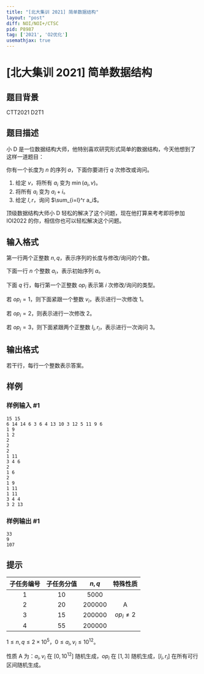 ```yaml
---
title: "[北大集训 2021] 简单数据结构"
layout: "post"
diff: NOI/NOI+/CTSC
pid: P8987
tag: ['2021', 'O2优化']
usemathjax: true
---
```


# [北大集训 2021] 简单数据结构
## 题目背景

CTT2021 D2T1
## 题目描述

小 D 是一位数据结构大师，他特别喜欢研究形式简单的数据结构，今天他想到了这样一道题目：

你有一个长度为 $n$ 的序列 $a$，下面你要进行 $q$ 次修改或询问。

1. 给定 $v$，将所有 $a_i$ 变为 $\min(a_i, v)$。
2. 将所有 $a_i$ 变为 $a_i + i$。
3. 给定 $l, r$，询问 $\sum_{i=l}^r a_i$。

顶级数据结构大师小 D 轻松的解决了这个问题，现在他打算来考考即将参加 IOI2022 的你，相信你也可以轻松解决这个问题。
## 输入格式

第一行两个正整数 $n, q$，表示序列的长度与修改/询问的个数。

下面一行 $n$ 个整数 $a_i$，表示初始序列 $a$。

下面 $q$ 行，每行第一个正整数 $op_i$ 表示第 $i$ 次修改/询问的类型。

若 $op_i = 1$，则下面紧跟一个整数 $v_i$，表示进行一次修改 1。

若 $op_i = 2$，则表示进行一次修改 2。

若 $op_i = 3$，则下面紧跟两个正整数 $l_i, r_i$，表示进行一次询问 3。

## 输出格式

若干行，每行一个整数表示答案。
## 样例

### 样例输入 #1
```
15 15
6 14 14 6 3 6 4 13 10 3 12 5 11 9 6
1 9
1 2
2
2
2
1 11
3 4 6
2
1 6
2
1 9
1 11
1 11
3 4 4
3 2 13
```
### 样例输出 #1
```
33
9
107

```
## 提示

| 子任务编号 | 子任务分值 |  $n,q$   |   特殊性质   |
| :--------: | :--------: | :------: | :----------: |
|    $1$     |    $10$    |  $5000$  |              |
|    $2$     |    $20$    | $200000$ |      A       |
|    $3$     |    $15$    | $200000$ | $op_i\neq 2$ |
|    $4$     |    $55$    | $200000$ |              |




$1 \leq n, q \leq 2 \times 10^5$，$0 \leq a_i, v_i \leq 10^{12}$。

性质 A 为：$a_i, v_i$ 在 $[0, 10^{12}]$ 随机生成，$op_i$ 在 $[1, 3]$ 随机生成，$[l_i, r_i]$ 在所有可行区间随机生成。

